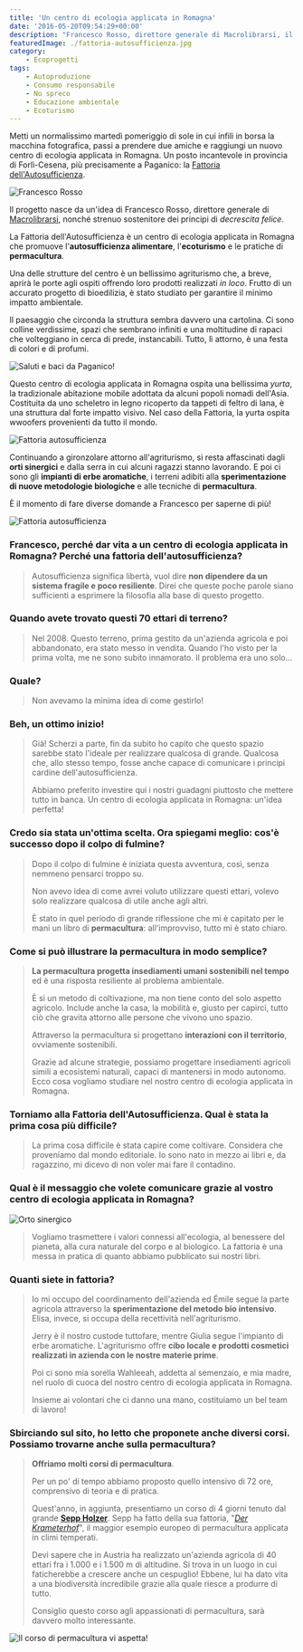 ```yaml
---
title: 'Un centro di ecologia applicata in Romagna'
date: '2016-05-20T09:54:29+00:00'
description: "Francesco Rosso, direttore generale di Macrolibrarsi, il suo centro di ecologia applicata in Romagna, un progetto dedicato all'ecologia e alla permacultura."
featuredImage: ./fattoria-autosufficienza.jpg
category:
    - Ecoprogetti
tags:
    - Autoproduzione
    - Consumo responsabile
    - No spreco
    - Educazione ambientale
    - Ecoturismo
---
```


Metti un normalissimo martedì pomeriggio di sole in cui infili in borsa la macchina fotografica, passi a prendere due amiche e raggiungi un nuovo centro di ecologia applicata in Romagna. Un posto incantevole in provincia di Forlì-Cesena, più precisamente a Paganico: la [Fattoria dell'Autosufficienza](http://www.autosufficienza.it).

![Francesco Rosso](./francesco-rosso-macrolibrarsi.jpg)

Il progetto nasce da un'idea di Francesco Rosso, direttore generale di [Macrolibrarsi](http://www.macrolibrarsi.it), nonché strenuo sostenitore dei principi di _decrescita felice_.

La Fattoria dell'Autosufficienza è un centro di ecologia applicata in Romagna che promuove l'**autosufficienza alimentare**, l'**ecoturismo** e le pratiche di **permacultura**.

Una delle strutture del centro è un bellissimo agriturismo che, a breve, aprirà le porte agli ospiti offrendo loro prodotti realizzati _in loco_. Frutto di un accurato progetto di bioedilizia, è stato studiato per garantire il minimo impatto ambientale.

Il paesaggio che circonda la struttura sembra davvero una cartolina. Ci sono colline verdissime, spazi che sembrano infiniti e una moltitudine di rapaci che volteggiano in cerca di prede, instancabili.
Tutto, lì attorno, è una festa di colori e di profumi.

![Saluti e baci da Paganico!](./fattoria-autosufficienza-1.jpg)

Questo centro di ecologia applicata in Romagna ospita una bellissima _yurta_, la tradizionale abitazione mobile adottata da alcuni popoli nomadi dell'Asia. Costituita da uno scheletro in legno ricoperto da tappeti di feltro di lana, è una struttura dal forte impatto visivo.
Nel caso della Fattoria, la yurta ospita wwoofers provenienti da tutto il mondo.

![Fattoria autosufficienza](./ph-sara-baraccani.jpg)

Continuando a gironzolare attorno all'agriturismo, si resta affascinati dagli **orti sinergici** e dalla serra in cui alcuni ragazzi stanno lavorando. E poi ci sono gli **impianti di erbe aromatiche**, i terreni adibiti alla **sperimentazione di nuove metodologie biologiche** e alle tecniche di **permacultura**.

È il momento di fare diverse domande a Francesco per saperne di più!

![Fattoria autosufficienza](./yurta-interno.jpg)

### Francesco, perché dar vita a un centro di ecologia applicata in Romagna? Perché una fattoria dell'autosufficienza?

> Autosufficienza significa libertà, vuol dire **non dipendere da un sistema fragile e poco resiliente**. Direi che queste poche parole siano sufficienti a esprimere la filosofia alla base di questo progetto.

### Quando avete trovato questi 70 ettari di terreno?

> Nel 2008. Questo terreno, prima gestito da un'azienda agricola e poi abbandonato, era stato messo in vendita. Quando l'ho visto per la prima volta, me ne sono subito innamorato. Il problema era uno solo...

### Quale?

> Non avevamo la minima idea di come gestirlo!

### Beh, un ottimo inizio!

> Già! Scherzi a parte, fin da subito ho capito che questo spazio sarebbe stato l'ideale per realizzare qualcosa di grande. Qualcosa che, allo stesso tempo, fosse anche capace di comunicare i principi cardine dell'autosufficienza.
>
> Abbiamo preferito investire qui i nostri guadagni piuttosto che mettere tutto in banca. Un centro di ecologia applicata in Romagna: un'idea perfetta!

### Credo sia stata un'ottima scelta. Ora spiegami meglio: cos'è successo dopo il colpo di fulmine?

> Dopo il colpo di fulmine è iniziata questa avventura, così, senza nemmeno pensarci troppo su.
>
> Non avevo idea di come avrei voluto utilizzare questi ettari, volevo solo realizzare qualcosa di utile anche agli altri.
>
> È stato in quel periodo di grande riflessione che mi è capitato per le mani un libro di **permacultura**: all'improvviso, tutto mi è stato chiaro.

### Come si può illustrare la permacultura in modo semplice?

> **La permacultura progetta insediamenti umani sostenibili nel tempo** ed è una risposta resiliente al problema ambientale.
>
> È sì un metodo di coltivazione, ma non tiene conto del solo aspetto agricolo. Include anche la casa, la mobilità e, giusto per capirci, tutto ciò che gravita attorno alle persone che vivono uno spazio.
>
> Attraverso la permacultura si progettano **interazioni con il territorio**, ovviamente sostenibili.
>
> Grazie ad alcune strategie, possiamo progettare insediamenti agricoli simili a ecosistemi naturali, capaci di mantenersi in modo autonomo. Ecco cosa vogliamo studiare nel nostro centro di ecologia applicata in Romagna.

### Torniamo alla Fattoria dell'Autosufficienza. Qual è stata la prima cosa più difficile?

> La prima cosa difficile è stata capire come coltivare. Considera che proveniamo dal mondo editoriale. Io sono nato in mezzo ai libri e, da ragazzino, mi dicevo di non voler mai fare il contadino.

### Qual è il messaggio che volete comunicare grazie al vostro centro di ecologia applicata in Romagna?

![Orto sinergico](./orto-sinergico.jpg)

> Vogliamo trasmettere i valori connessi all'ecologia, al benessere del pianeta, alla cura naturale del corpo e al biologico. La fattoria è una messa in pratica di quanto abbiamo pubblicato sui nostri libri.

### Quanti siete in fattoria?

> Io mi occupo del coordinamento dell'azienda ed Émile segue la parte agricola attraverso la **sperimentazione del metodo bio intensivo**. Elisa, invece, si occupa della recettività nell'agriturismo.
>
> Jerry è il nostro custode tuttofare, mentre Giulia segue l'impianto di erbe aromatiche. L'agriturismo offre **cibo locale e prodotti cosmetici realizzati in azienda con le nostre materie prime**.
>
> Poi ci sono mia sorella Wahleeah, addetta al semenzaio, e mia madre, nel ruolo di cuoca del nostro centro di ecologia applicata in Romagna.
>
> Insieme ai volontari che ci danno una mano, costituiamo un bel team di lavoro!

### Sbirciando sul sito, ho letto che proponete anche diversi corsi. Possiamo trovarne anche sulla permacultura?

> **Offriamo molti corsi di permacultura**.
>
> Per un po' di tempo abbiamo proposto quello intensivo di 72 ore, comprensivo di teoria e di pratica.
>
> Quest'anno, in aggiunta, presentiamo un corso di 4 giorni tenuto dal grande **[Sepp Holzer](http://www.seppholzer.it/sepp-holzer/)**. Sepp ha fatto della sua fattoria, "_[Der Krameterhof](http://www.seppholzer.at/cms/index.php?id=69)_", il maggior esempio europeo di permacultura applicata in climi temperati.
>
> Devi sapere che in Austria ha realizzato un'azienda agricola di 40 ettari fra i 1.000 e i 1.500 m di altitudine. Si trova in un luogo in cui faticherebbe a crescere anche un cespuglio! Ebbene, lui ha dato vita a una biodiversità incredibile grazie alla quale riesce a produrre di tutto.
>
> Consiglio questo corso agli appassionati di permacultura, sarà davvero molto interessante.

![Il corso di permacultura vi aspetta!](./corsisti-permacultura-2.jpg)
